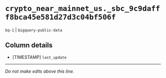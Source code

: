 # `crypto_near_mainnet_us._sbc_9c9dafff8bca45e581d27d3c04bf506f`
`bq-1` | `bigquery-public-data`

## Column details
* [TIMESTAMP] `last_update`

-------------------------------------------------------------------------------
*Do not make edits above this line.*
